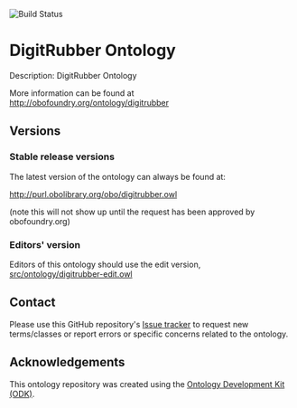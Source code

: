 
![Build Status](https://github.com/vyasakhilesh/digitrubber/workflows/CI/badge.svg)
# DigitRubber Ontology

Description: DigitRubber Ontology

More information can be found at http://obofoundry.org/ontology/digitrubber

## Versions

### Stable release versions

The latest version of the ontology can always be found at:

http://purl.obolibrary.org/obo/digitrubber.owl

(note this will not show up until the request has been approved by obofoundry.org)

### Editors' version

Editors of this ontology should use the edit version, [src/ontology/digitrubber-edit.owl](src/ontology/digitrubber-edit.owl)

## Contact

Please use this GitHub repository's [Issue tracker](https://github.com/vyasakhilesh/digitrubber/issues) to request new terms/classes or report errors or specific concerns related to the ontology.

## Acknowledgements

This ontology repository was created using the [Ontology Development Kit (ODK)](https://github.com/INCATools/ontology-development-kit).